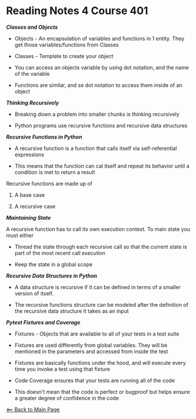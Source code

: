 # Reading Notes 4 Course 401

__*Classes and Objects*__

- Objects - An encapsulation of variables and functions in 1 entity. They get those variables/functions from Classes

- Classes - Template to create your object

- You can access an objects variable by using dot notation, and the name of the variable

- Functions are similar, and se dot notation to access them inside of an object

__*Thinking Recursively*__

- Breaking down a problem into smaller chunks is thinking recursively

- Python programs use recursive functions and recursive data structures

__*Recursive Functions in Python*__

- A recursive function is a function that calls itself via self-referential expressions

- This means that the function can cal itself and repeat its behavior until a condition is met to return a result

Recursive functions are made up of

1. A base case

2. A recursive case

__*Maintaining State*__

A recursive function has to call its own execution context. To main state you must either

- Thread the state through each recursive call so that the current state is part of the most recent call execution

- Keep the state in a global scope

__*Recursive Data Structures in Python*__

- A data structure is recursive if it can be defined in terms of a smaller version of itself.

- The recursive functions structure can be modeled after the definition of the recursive data structure it takes as an input

__*Pytest Fixtures and Coverage*__

- Fixtures - Objects that are available to all of your tests in a test suite

- Fixtures are used differently from global variables. They will be mentioned in the parameters and accessed from inside the test

- Fixtures are basically functions under the hood, and will execute every time you invoke a test using that fixture

- Code Coverage ensures that your tests are running all of the code

- This doesn't mean that the code is perfect or bugproof but helps ensure a greater degree of confidence in the code

[<== Back to Main Page](README.md)

